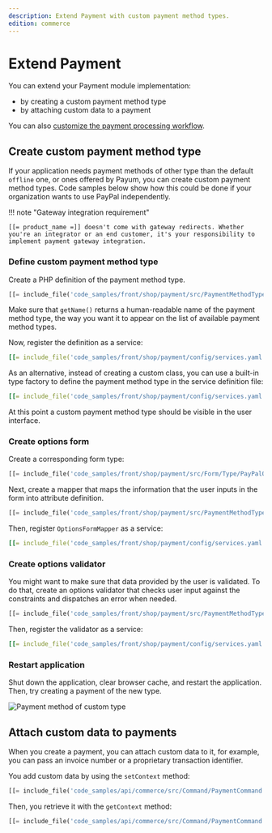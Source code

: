 ```yaml
---
description: Extend Payment with custom payment method types.
edition: commerce
---
```


# Extend Payment

You can extend your Payment module implementation:

- by creating a custom payment method type
- by attaching custom data to a payment

You can also [customize the payment processing workflow](configure_payment.md#custom-payment-workflows).

## Create custom payment method type

If your application needs payment methods of other type than the default `offline` one, or ones offered by Payum, you can create custom payment method types.
Code samples below show how this could be done if your organization wants to use PayPal independently.

!!! note "Gateway integration requirement"

    [[= product_name =]] doesn't come with gateway redirects. Whether you're an integrator or an end customer, it's your responsibility to implement payment gateway integration.

### Define custom payment method type

Create a PHP definition of the payment method type.

``` php
[[= include_file('code_samples/front/shop/payment/src/PaymentMethodType/PayPal/PayPal.php') =]]
```

Make sure that `getName()` returns a human-readable name of the payment method type, the way you want it to appear on the list of available payment method types.

Now, register the definition as a service:

``` yaml
[[= include_file('code_samples/front/shop/payment/config/services.yaml', 0, 5) =]]
```

As an alternative, instead of creating a custom class, you can use a built-in type factory to define the payment method type in the service definition file:

``` yaml
[[= include_file('code_samples/front/shop/payment/config/services.yaml', 0, 1) =]][[= include_file('code_samples/front/shop/payment/config/services.yaml', 6, 15) =]]
```

At this point a custom payment method type should be visible in the user interface.

### Create options form

Create a corresponding form type:

``` php
[[= include_file('code_samples/front/shop/payment/src/Form/Type/PayPalOptionsType.php') =]]
```

Next, create a mapper that maps the information that the user inputs in the form into attribute definition.

``` php
[[= include_file('code_samples/front/shop/payment/src/PaymentMethodType/PayPal/OptionsFormMapper.php') =]]
```

Then, register `OptionsFormMapper` as a service:

``` yaml
[[= include_file('code_samples/front/shop/payment/config/services.yaml', 0, 1) =]][[= include_file('code_samples/front/shop/payment/config/services.yaml', 16, 20) =]]
```

### Create options validator

You might want to make sure that data provided by the user is validated.
To do that, create an options validator that checks user input against the constraints and dispatches an error when needed.

``` php
[[= include_file('code_samples/front/shop/payment/src/PaymentMethodType/PayPal/UrlOptionValidator.php') =]]
```

Then, register the validator as a service:

``` yaml
[[= include_file('code_samples/front/shop/payment/config/services.yaml', 0, 1) =]][[= include_file('code_samples/front/shop/payment/config/services.yaml', 21, 25) =]]
```

### Restart application

Shut down the application, clear browser cache, and restart the application.
Then, try creating a payment of the new type.

![Payment method of custom type](custom_payment_type.png "Payment method of custom type")

## Attach custom data to payments

When you create a payment, you can attach custom data to it, for example, you can pass an invoice number or a proprietary transaction identifier.

You add custom data by using the `setContext` method:

``` php
[[= include_file('code_samples/api/commerce/src/Command/PaymentCommand.php', 89, 101) =]]
```

Then, you retrieve it with the `getContext` method:

``` php
[[= include_file('code_samples/api/commerce/src/Command/PaymentCommand.php', 66, 69) =]]
```
